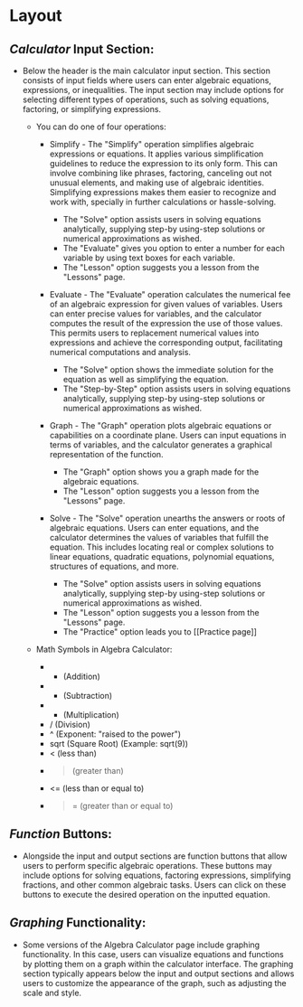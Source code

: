 
# Layout


##  ***Calculator* Input Section**:

- Below the header is the main calculator input section. This section consists of input fields where users can enter algebraic equations, expressions, or inequalities. The input section may include options for selecting different types of operations, such as solving equations, factoring, or simplifying expressions.
	- You can do one of four operations:
	
		- Simplify - The "Simplify" operation simplifies algebraic expressions or equations. It applies various simplification guidelines to reduce the expression to its only form. This can involve combining like phrases, factoring, canceling out not unusual elements, and making use of algebraic identities. Simplifying expressions makes them easier to recognize and work with, specially in further calculations or hassle-solving.
			- The "Solve" option assists users in solving equations analytically, supplying step-by using-step solutions or numerical approximations as wished.
			- The "Evaluate" gives you option to enter a number for each variable by using text boxes for each variable.
			- The "Lesson" option suggests you a lesson from the "Lessons" page.
		
		- Evaluate - The "Evaluate" operation calculates the numerical fee of an algebraic expression for given values of variables. Users can enter precise values for variables, and the calculator computes the result of the expression the use of those values. This permits users to replacement numerical values into expressions and achieve the corresponding output, facilitating numerical computations and analysis.
			- The "Solve" option shows the immediate solution for the equation as well as simplifying the equation.
			-  The "Step-by-Step" option assists users in solving equations analytically, supplying step-by using-step solutions or numerical approximations as wished.
		
		- Graph - The "Graph" operation plots algebraic equations or capabilities on a coordinate plane. Users can input equations in terms of variables, and the calculator generates a graphical representation of the function. 
			- The "Graph" option shows you a graph made for the algebraic equations.
			- The "Lesson" option suggests you a lesson from the "Lessons" page.
		
		- Solve - The "Solve" operation unearths the answers or roots of algebraic equations. Users can enter equations, and the calculator determines the values of variables that fulfill the equation. This includes locating real or complex solutions to linear equations, quadratic equations, polynomial equations, structures of equations, and more. 
			- The "Solve" option assists users in solving equations analytically, supplying step-by using-step solutions or numerical approximations as wished.
			- The "Lesson" option suggests you a lesson from the "Lessons" page.
			- The "Practice" option leads you to [[Practice page]] 
		
	-  Math Symbols in Algebra Calculator:
		- + (Addition)
		- - (Subtraction)
		- * (Multiplication)
		- / (Division)
		- ^ (Exponent: "raised to the power")
		- sqrt (Square Root) (Example: sqrt(9))
		- < (less than)
		- > (greater than)
		- <= (less than or equal to)
		- >= (greater than or equal to)


## ***Function* Buttons:**

- Alongside the input and output sections are function buttons that allow users to perform specific algebraic operations. These buttons may include options for solving equations, factoring expressions, simplifying fractions, and other common algebraic tasks. Users can click on these buttons to execute the desired operation on the inputted equation.

## ***Graphing* Functionality:**

- Some versions of the Algebra Calculator page  include graphing functionality. In this case, users can visualize equations and functions by plotting them on a graph within the calculator interface. The graphing section typically appears below the input and output sections and allows users to customize the appearance of the graph, such as adjusting the scale and style.